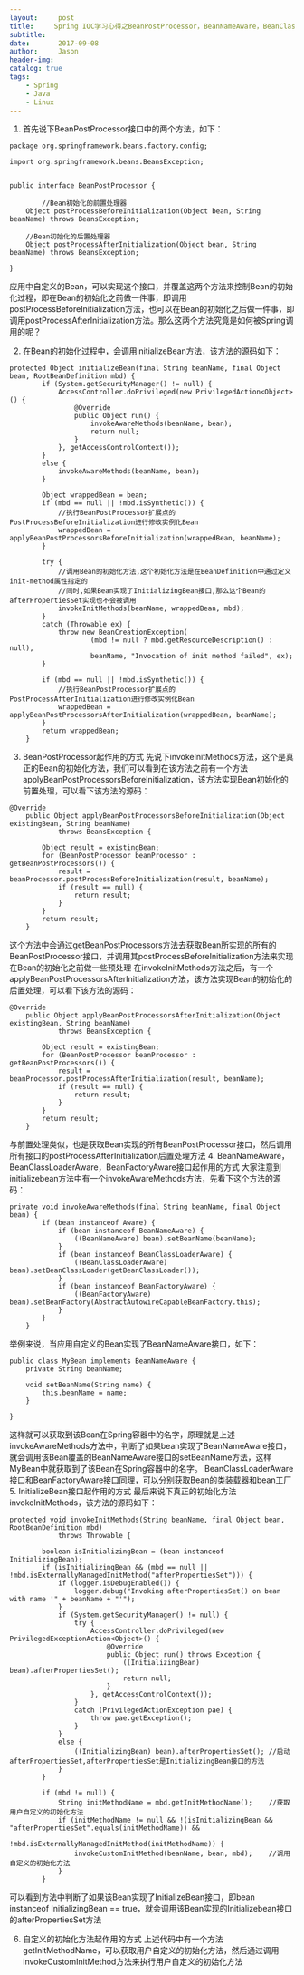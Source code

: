 ```yaml
---
layout:     post
title:     Spring IOC学习心得之BeanPostProcessor，BeanNameAware，BeanClassLoaderAware，BeanFactoryAware接口是如何起作用的
subtitle:   
date:       2017-09-08
author:     Jason
header-img: 
catalog: true
tags:
    - Spring
    - Java
    - Linux
---
```


1. 首先说下BeanPostProcessor接口中的两个方法，如下：
```
package org.springframework.beans.factory.config;  
  
import org.springframework.beans.BeansException;  
  
  
public interface BeanPostProcessor {  
  
        //Bean初始化的前置处理器  
    Object postProcessBeforeInitialization(Object bean, String beanName) throws BeansException;  
  
    //Bean初始化的后置处理器  
    Object postProcessAfterInitialization(Object bean, String beanName) throws BeansException;  
  
}  
```
应用中自定义的Bean，可以实现这个接口，并覆盖这两个方法来控制Bean的初始化过程，即在Bean的初始化之前做一件事，即调用postProcessBeforeInitialization方法，也可以在Bean的初始化之后做一件事，即调用postProcessAfterInitialization方法。那么这两个方法究竟是如何被Spring调用的呢？


2. 在Bean的初始化过程中，会调用initializeBean方法，该方法的源码如下：
```
protected Object initializeBean(final String beanName, final Object bean, RootBeanDefinition mbd) {  
        if (System.getSecurityManager() != null) {  
            AccessController.doPrivileged(new PrivilegedAction<Object>() {  
                @Override  
                public Object run() {  
                    invokeAwareMethods(beanName, bean);  
                    return null;  
                }  
            }, getAccessControlContext());  
        }  
        else {  
            invokeAwareMethods(beanName, bean);  
        }  
  
        Object wrappedBean = bean;  
        if (mbd == null || !mbd.isSynthetic()) {  
            //执行BeanPostProcessor扩展点的PostProcessBeforeInitialization进行修改实例化Bean  
            wrappedBean = applyBeanPostProcessorsBeforeInitialization(wrappedBean, beanName);  
        }  
  
        try {  
            //调用Bean的初始化方法,这个初始化方法是在BeanDefinition中通过定义init-method属性指定的  
            //同时,如果Bean实现了InitializingBean接口,那么这个Bean的afterPropertiesSet实现也不会被调用  
            invokeInitMethods(beanName, wrappedBean, mbd);  
        }  
        catch (Throwable ex) {  
            throw new BeanCreationException(  
                    (mbd != null ? mbd.getResourceDescription() : null),  
                    beanName, "Invocation of init method failed", ex);  
        }  
  
        if (mbd == null || !mbd.isSynthetic()) {  
            //执行BeanPostProcessor扩展点的PostProcessAfterInitialization进行修改实例化Bean  
            wrappedBean = applyBeanPostProcessorsAfterInitialization(wrappedBean, beanName);  
        }  
        return wrappedBean;  
    }  
```
3. BeanPostProcessor起作用的方式
先说下invokeInitMethods方法，这个是真正的Bean的初始化方法，我们可以看到在该方法之前有一个方法applyBeanPostProcessorsBeforeInitialization，该方法实现Bean初始化的前置处理，可以看下该方法的源码：
```
@Override  
    public Object applyBeanPostProcessorsBeforeInitialization(Object existingBean, String beanName)  
            throws BeansException {  
  
        Object result = existingBean;  
        for (BeanPostProcessor beanProcessor : getBeanPostProcessors()) {  
            result = beanProcessor.postProcessBeforeInitialization(result, beanName);  
            if (result == null) {  
                return result;  
            }  
        }  
        return result;  
    }  
```
这个方法中会通过getBeanPostProcessors方法去获取Bean所实现的所有的BeanPostProcessor接口，并调用其postProcessBeforeInitialization方法来实现在Bean的初始化之前做一些预处理
在invokeInitMethods方法之后，有一个applyBeanPostProcessorsAfterInitialization方法，该方法实现Bean的初始化的后置处理，可以看下该方法的源码：
```
@Override  
    public Object applyBeanPostProcessorsAfterInitialization(Object existingBean, String beanName)  
            throws BeansException {  
  
        Object result = existingBean;  
        for (BeanPostProcessor beanProcessor : getBeanPostProcessors()) {  
            result = beanProcessor.postProcessAfterInitialization(result, beanName);  
            if (result == null) {  
                return result;  
            }  
        }  
        return result;  
    }  
```
与前置处理类似，也是获取Bean实现的所有BeanPostProcessor接口，然后调用所有接口的postProcessAfterInitialization后置处理方法
4.  BeanNameAware，BeanClassLoaderAware，BeanFactoryAware接口起作用的方式
大家注意到initializebean方法中有一个invokeAwareMethods方法，先看下这个方法的源码：
```
private void invokeAwareMethods(final String beanName, final Object bean) {  
        if (bean instanceof Aware) {  
            if (bean instanceof BeanNameAware) {  
                ((BeanNameAware) bean).setBeanName(beanName);  
            }  
            if (bean instanceof BeanClassLoaderAware) {  
                ((BeanClassLoaderAware) bean).setBeanClassLoader(getBeanClassLoader());  
            }  
            if (bean instanceof BeanFactoryAware) {  
                ((BeanFactoryAware) bean).setBeanFactory(AbstractAutowireCapableBeanFactory.this);  
            }  
        }  
    }  
```
举例来说，当应用自定义的Bean实现了BeanNameAware接口，如下：
```
public class MyBean implements BeanNameAware {  
    private String beanName;  
  
    void setBeanName(String name) {  
        this.beanName = name;  
    }  
  
}  
```
这样就可以获取到该Bean在Spring容器中的名字，原理就是上述invokeAwareMethods方法中，判断了如果bean实现了BeanNameAware接口，就会调用该Bean覆盖的BeanNameAware接口的setBeanName方法，这样MyBean中就获取到了该Bean在Spring容器中的名字。
BeanClassLoaderAware接口和BeanFactoryAware接口同理，可以分别获取Bean的类装载器和bean工厂
5. InitializeBean接口起作用的方式
最后来说下真正的初始化方法invokeInitMethods，该方法的源码如下：
```
protected void invokeInitMethods(String beanName, final Object bean, RootBeanDefinition mbd)  
            throws Throwable {  
  
        boolean isInitializingBean = (bean instanceof InitializingBean);  
        if (isInitializingBean && (mbd == null || !mbd.isExternallyManagedInitMethod("afterPropertiesSet"))) {  
            if (logger.isDebugEnabled()) {  
                logger.debug("Invoking afterPropertiesSet() on bean with name '" + beanName + "'");  
            }  
            if (System.getSecurityManager() != null) {  
                try {  
                    AccessController.doPrivileged(new PrivilegedExceptionAction<Object>() {  
                        @Override  
                        public Object run() throws Exception {  
                            ((InitializingBean) bean).afterPropertiesSet();  
                            return null;  
                        }  
                    }, getAccessControlContext());  
                }  
                catch (PrivilegedActionException pae) {  
                    throw pae.getException();  
                }  
            }  
            else {  
                ((InitializingBean) bean).afterPropertiesSet(); //启动afterPropertiesSet,afterPropertiesSet是InitializingBean接口的方法  
            }  
        }  
  
        if (mbd != null) {  
            String initMethodName = mbd.getInitMethodName();    //获取用户自定义的初始化方法  
            if (initMethodName != null && !(isInitializingBean && "afterPropertiesSet".equals(initMethodName)) &&  
                    !mbd.isExternallyManagedInitMethod(initMethodName)) {  
                invokeCustomInitMethod(beanName, bean, mbd);    //调用自定义的初始化方法  
            }  
        }  
```
可以看到方法中判断了如果该Bean实现了InitializeBean接口，即bean instanceof InitializingBean == true，就会调用该Bean实现的Initializebean接口的afterPropertiesSet方法

6. 自定义的初始化方法起作用的方式
上述代码中有一个方法getInitMethodName，可以获取用户自定义的初始化方法，然后通过调用invokeCustomInitMethod方法来执行用户自定义的初始化方法
